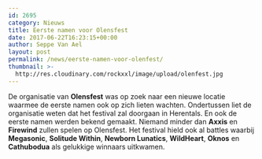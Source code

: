 ```yaml
---
id: 2695
category: Nieuws
title: Eerste namen voor Olensfest
date: 2017-06-22T16:23:15+00:00
author: Seppe Van Ael
layout: post
permalink: /news/eerste-namen-voor-olenfest/
thumbnail: >-
  http://res.cloudinary.com/rockxxl/image/upload/olenfest.jpg
---
```

De organisatie van **Olensfest** was op zoek naar een nieuwe locatie waarmee de eerste namen ook op zich lieten wachten. Ondertussen liet de organisatie weten dat het festival zal doorgaan in Herentals. En ook de eerste namen werden bekend gemaakt. Niemand minder dan **Axxis** en **Firewind** zullen spelen op Olensfest. Het festival hield ook al battles waarbij **Megasonic**, **Solitude Within**, **Newborn Lunatics**, **WildHeart**, **Oknos** en **Cathubodua** als gelukkige winnaars uitkwamen.
